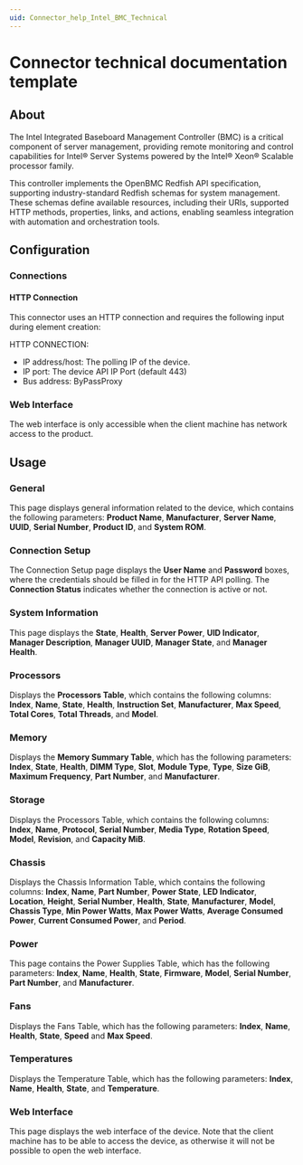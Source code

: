 ```yaml
---
uid: Connector_help_Intel_BMC_Technical
---
```


# Connector technical documentation template

## About

The Intel Integrated Baseboard Management Controller (BMC) is a critical component of server management, providing remote monitoring and control capabilities for Intel® Server Systems powered by the Intel® Xeon® Scalable processor family.

This controller implements the OpenBMC Redfish API specification, supporting industry-standard Redfish schemas for system management. These schemas define available resources, including their URIs, supported HTTP methods, properties, links, and actions, enabling seamless integration with automation and orchestration tools.

## Configuration

### Connections

#### HTTP Connection

This connector uses an HTTP connection and requires the following input during element creation:

HTTP CONNECTION:

- IP address/host: The polling IP of the device.
- IP port: The device API IP Port (default 443)
- Bus address: ByPassProxy

### Web Interface

The web interface is only accessible when the client machine has network access to the product.

## Usage

### General

This page displays general information related to the device, which contains the following parameters: **Product Name**, **Manufacturer**, **Server Name**, **UUID**, **Serial Number**, **Product ID**, and **System ROM**.

### Connection Setup

The Connection Setup page displays the **User Name** and **Password** boxes, where the credentials should be filled in for the HTTP API polling. The **Connection Status** indicates whether the connection is active or not.

### System Information

This page displays the **State**, **Health**, **Server Power**, **UID Indicator**, **Manager Description**, **Manager UUID**, **Manager State**, and **Manager Health**.

### Processors

Displays the **Processors Table**, which contains the following columns: **Index**, **Name**, **State**, **Health**, **Instruction Set**, **Manufacturer**, **Max Speed**, **Total Cores**, **Total Threads**, and **Model**.

### Memory

Displays the **Memory Summary Table**, which has the following parameters: **Index**, **State**, **Health**, **DIMM Type**, **Slot**, **Module Type**, **Type**, **Size GiB**, **Maximum Frequency**, **Part Number**, and **Manufacturer**.

### Storage

Displays the Processors Table, which contains the following columns: **Index**, **Name**, **Protocol**, **Serial Number**, **Media Type**, **Rotation Speed**, **Model**, **Revision**, and **Capacity MiB**.

### Chassis

Displays the Chassis Information Table, which contains the following columns: **Index**, **Name**, **Part Number**, **Power State**, **LED Indicator**, **Location**, **Height**, **Serial Number**, **Health**, **State**, **Manufacturer**, **Model**, **Chassis Type**, **Min Power Watts**, **Max Power Watts**, **Average Consumed Power**, **Current Consumed Power**, and **Period**.

### Power

This page contains the Power Supplies Table, which has the following parameters: **Index**, **Name**, **Health**, **State**, **Firmware**, **Model**, **Serial Number**, **Part Number**, and **Manufacturer**.

### Fans

Displays the Fans Table, which has the following parameters: **Index**, **Name**, **Health**, **State**, **Speed** and **Max Speed**.

### Temperatures

Displays the Temperature Table, which has the following parameters: **Index**, **Name**, **Health**, **State**, and **Temperature**.

### Web Interface

This page displays the web interface of the device. Note that the client machine has to be able to access the device, as otherwise it will not be possible to open the web interface.
